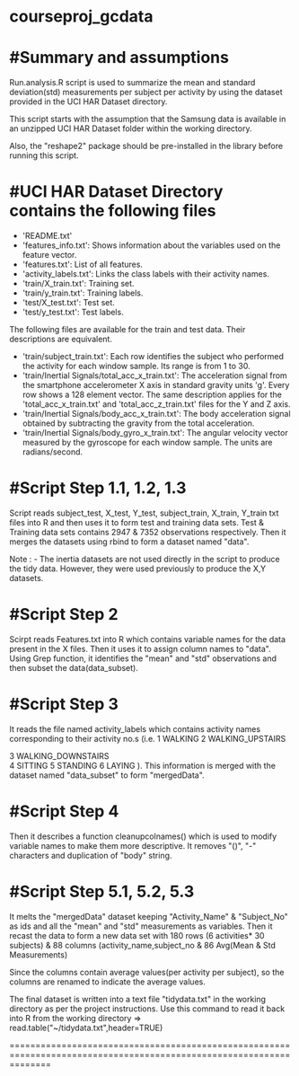 # courseproj_gcdata


#Summary and assumptions
========================

Run.analysis.R script is used to summarize the mean and standard deviation(std) measurements per subject per activity by using the dataset
provided in the UCI HAR Dataset directory.

This script starts with the assumption that the Samsung data is available in an unzipped UCI HAR Dataset folder within the working directory.

Also, the "reshape2" package should be pre-installed in the library before running this script.


#UCI HAR Dataset Directory contains the following files
=======================================================

- 'README.txt'
- 'features_info.txt': Shows information about the variables used on the feature vector.
- 'features.txt': List of all features.
- 'activity_labels.txt': Links the class labels with their activity names.
- 'train/X_train.txt': Training set.
- 'train/y_train.txt': Training labels.
- 'test/X_test.txt': Test set.
- 'test/y_test.txt': Test labels.

The following files are available for the train and test data. Their descriptions are equivalent. 

- 'train/subject_train.txt': Each row identifies the subject who performed the activity for each window sample. Its range is from 1 to 30. 
- 'train/Inertial Signals/total_acc_x_train.txt': The acceleration signal from the smartphone accelerometer X axis in standard gravity units 'g'. Every row shows a 128 element vector. The same description applies for the 'total_acc_x_train.txt' and 'total_acc_z_train.txt' files for the Y and Z axis. 
- 'train/Inertial Signals/body_acc_x_train.txt': The body acceleration signal obtained by subtracting the gravity from the total acceleration. 
- 'train/Inertial Signals/body_gyro_x_train.txt': The angular velocity vector measured by the gyroscope for each window sample. The units are radians/second. 



#Script Step 1.1, 1.2, 1.3
==========================
Script reads subject_test, X_test, Y_test, subject_train, X_train, Y_train txt files into R and then uses it to form test and training data sets.
Test & Training data sets contains 2947 & 7352 observations respectively. Then it merges the datasets using rbind to form a dataset named "data".

Note : - The inertia datasets are not used directly in the script to produce the tidy data. However, they were used previously to produce the X,Y datasets.


#Script Step 2
==============
Scirpt reads Features.txt into R which contains variable names for the data present in the X files. Then it uses it to assign column names to "data".
Using Grep function, it identifies the "mean" and "std" observations and then subset the data(data_subset).



#Script Step 3
==============
It reads the file named activity_labels which contains activity names corresponding to their activity no.s (i.e. 1 WALKING
  2 WALKING_UPSTAIRS 
 
3 WALKING_DOWNSTAIRS  
4 SITTING
  5 STANDING
  6 LAYING
). This information is merged with the dataset named "data_subset" to form "mergedData".



#Script Step 4
==============
Then it describes a function cleanupcolnames() which is used to modify variable names to make them more descriptive. It removes "()", "-" characters
and duplication of "body" string.



#Script Step 5.1, 5.2, 5.3
==========================
It melts the "mergedData" dataset keeping "Activity_Name" & "Subject_No" as ids and all the "mean" and "std" measurements as variables.
Then it recast the data to form a new data set with 180 rows (6 activities* 30 subjects) & 88 columns (activity_name,subject_no & 86 Avg(Mean & Std Measurements)

Since the columns contain average values(per activity per subject), so the columns are renamed to indicate the average values.

The final dataset is written into a text file "tidydata.txt" in the working directory as per the project instructions.
Use this command to read it back into R from the working directory => read.table("~/tidydata.txt",header=TRUE)


====================================================================================================================













